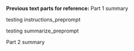 **Previous text parts for reference:**
Part 1 summary

testing instructions_preprompt

testing summarize_preprompt

Part 2 summary